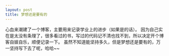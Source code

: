 ```yaml
---
layout: post
title: 梦想还是要有的
---
```


心血来潮建了一个博客，主要用来记录学业上的进步（如果是的话）。
因为自己实在是太没有条理了，很多看过的书，写过的代码记不清也找不到，所以决定开个博客自娱自乐，顺便记录一下。
虽然不知道能坚持多久，但是梦想还是要有的，万一坚持写下去了呢，哈哈~~
